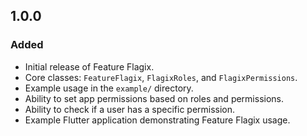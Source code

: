 ## 1.0.0

### Added

- Initial release of Feature Flagix.
- Core classes: `FeatureFlagix`, `FlagixRoles`, and `FlagixPermissions`.
- Example usage in the `example/` directory.
- Ability to set app permissions based on roles and permissions.
- Ability to check if a user has a specific permission.
- Example Flutter application demonstrating Feature Flagix usage.
